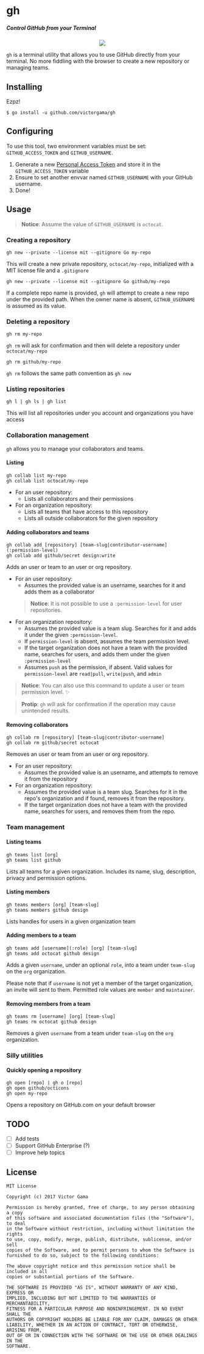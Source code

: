# gh
##### Control GitHub from your Terminal

<center>
<img src="https://www.dropbox.com/s/u7m2v5dnpa47uzf/gh.png?dl=1" />
</center>

`gh` is a terminal utility that allows you to use GitHub directly from your terminal.
No more fiddling with the browser to create a new repository or managing teams.

## Installing
Ezpz!
```
$ go install -u github.com/victorgama/gh
```

## Configuring
To use this tool, two environment variables must be set: `GITHUB_ACCESS_TOKEN` and `GITHUB_USERNAME`.

1. Generate a new [Personal Access Token](https://github.com/settings/tokens) and store it in the `GITHUB_ACCESS_TOKEN` variable
2. Ensure to set another envvar named `GITHUB_USERNAME` with your GitHub username.
3. Done!


## Usage

> **Notice**: Assume the value of `GITHUB_USERNAME` is `octocat`.

### Creating a repository
```
gh new --private --license mit --gitignore Go my-repo
```

This will create a new private repository, `octocat/my-repo`, initialized with a MIT license file and a `.gitignore`

```
gh new --private --license mit --gitignore Go github/my-repo
```

If a complete repo name is provided, `gh` will attempt to create a new repo under the provided path. When the owner name is absent, `GITHUB_USERNAME` is assumed as its value.

### Deleting a repository
```
gh rm my-repo
```

`gh rm` will ask for confirmation and then will delete a repository under `octocat/my-repo`

```
gh rm github/my-repo
```

`gh rm` follows the same path convention as `gh new`

### Listing repositories
```
gh l | gh ls | gh list
```

This will list all repositories under you account and organizations you have access

### Collaboration management

`gh` allows you to manage your collaborators and teams.

#### Listing
```
gh collab list my-repo
gh collab list octocat/my-repo
```

- For an user repository:
    - Lists all collaborators and their permissions
- For an organization repository:
    - Lists all teams that have access to this repository
    - Lists all outside collaborators for the given repository

#### Adding collaborators and teams
```
gh collab add [repository] [team-slug|contributor-username](:permission-level)
gh collab add github/secret design:write
```
Adds an user or team to an user or org repository.

- For an user repository:
    - Assumes the provided value is an username, searches for it and adds them as a collaborator
    > **Notice**: It is not possible to use a `:permission-level` for user repositories.
- For an organization repository:
    - Assumes the provided value is a team slug. Searches for it and adds it under the given `:permission-level`.
    - If `permission-level` is absent, assumes the team permission level.
    - If the target organization does not have a team with the provided name, searches for users, and adds them under the given `:permission-level`
    - Assumes `push` as the permission, if absent.
Valid values for `permission-level` are `read|pull`, `write|push`, and `admin`

> **Notice**: You can also use this command to update a user or team permission level. ✨

> **Protip**: `gh` will ask for confirmation if the operation may cause unintended results.

#### Removing collaborators
```
gh collab rm [repository] [team-slug|contributor-username]
gh collab rm github/secret octocat
```
Removes an user or team from an user or org repository.

- For an user repository:
    - Assumes the provided value is an username, and attempts to remove it from the repository
- For an organization repository:
    - Assumes the provided value is a team slug. Searches for it in the repo's organization and if found, removes it from the repository.
    - If the target organization does not have a team with the provided name, searches for users, and removes them from the repo.

### Team management

#### Listing teams
```
gh teams list [org]
gh teams list github
```
Lists all teams for a given organization. Includes its name, slug, description, privacy and permission options.

#### Listing members
```
gh teams members [org] [team-slug]
gh teams members github design
```
Lists handles for users in a given organization team

#### Adding members to a team
```
gh teams add [username](:role) [org] [team-slug]
gh teams add octocat github design
```
Adds a given `username`, under an optional `role`, into a team under `team-slug` on the `org` organization.

Please note that if `username` is not yet a member of the target organization, an invite will sent to them.
Permitted role values are `member` and `maintainer`.

#### Removing members from a team
```
gh teams rm [username] [org] [team-slug]
gh teams rm octocat github design
```
Removes a given `username` from a team under `team-slug` on the `org` organization.

### Silly utilities

#### Quickly opening a repository
```
gh open [repo] | gh o [repo]
gh open github/octicons
gh open my-repo
```

Opens a repository on GitHub.com on your default browser

## TODO
- [ ] Add tests
- [ ] Support GitHub Enterprise (?)
- [ ] Improve help topics

## License
```
MIT License

Copyright (c) 2017 Victor Gama

Permission is hereby granted, free of charge, to any person obtaining a copy
of this software and associated documentation files (the "Software"), to deal
in the Software without restriction, including without limitation the rights
to use, copy, modify, merge, publish, distribute, sublicense, and/or sell
copies of the Software, and to permit persons to whom the Software is
furnished to do so, subject to the following conditions:

The above copyright notice and this permission notice shall be included in all
copies or substantial portions of the Software.

THE SOFTWARE IS PROVIDED "AS IS", WITHOUT WARRANTY OF ANY KIND, EXPRESS OR
IMPLIED, INCLUDING BUT NOT LIMITED TO THE WARRANTIES OF MERCHANTABILITY,
FITNESS FOR A PARTICULAR PURPOSE AND NONINFRINGEMENT. IN NO EVENT SHALL THE
AUTHORS OR COPYRIGHT HOLDERS BE LIABLE FOR ANY CLAIM, DAMAGES OR OTHER
LIABILITY, WHETHER IN AN ACTION OF CONTRACT, TORT OR OTHERWISE, ARISING FROM,
OUT OF OR IN CONNECTION WITH THE SOFTWARE OR THE USE OR OTHER DEALINGS IN THE
SOFTWARE.
```
